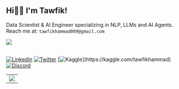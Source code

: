 <h2 align="left">Hi👋🏼 I'm Tawfik!</h2>

Data Scientist & AI Engineer specializing in NLP, LLMs and AI Agents. \
Reach me at: `tawfikhammad009@gmail.com`


<div align="left">
<img src="https://komarev.com/ghpvc/?username=tawfikhammad&&style=flat-square" align="center" />
</div>  
<br>

[![LinkedIn](https://img.shields.io/badge/LinkedIn-%230077B5.svg?logo=linkedin&logoColor=white)](https://linkedin.com/in/tawfikhammad) [![Twitter](https://img.shields.io/badge/Twitter-%231DA1F2.svg?logo=X&logoColor=white)](https://x.com/tmetwally_3) [![Kaggle](https://img.shields.io/badge/Kaggle-%2320BEFF.svg?)](https://kaggle.com/tawfikhammad) 
[![Discord](https://img.shields.io/badge/Discord-%237289DA.svg?logo=discord&logoColor=white)](https://discord.com/users/tawfikhammad)



<p align="lift">
    <table align="lift">
        <tr>
            <td>
                 <a href="https://git.io/streak-stats">
        <img src="https://github-readme-streak-stats.herokuapp.com/?user=tawfikhammad&theme=black-ice&hide_border=true&date_format=M%20j%5B%2C%20Y%5D&background=0D1117"/></a>
            </td>
        </tr>
   </table>
</p>
